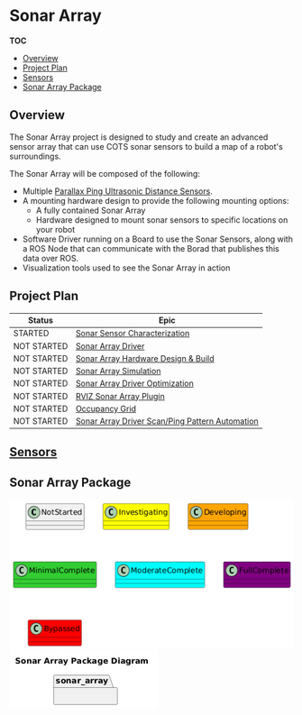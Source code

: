 # Sonar Array
__TOC__
- [Overview](#overview)
- [Project Plan](#project-plan)
- [Sensors](#sensors)
- [Sonar Array Package](#sonar-array-package)

## Overview
The Sonar Array project is designed to study and create an advanced sensor array that can use COTS sonar sensors to build a map of a robot's surroundings.

The Sonar Array will be composed of the following:
- Multiple [Parallax Ping Ultrasonic Distance Sensors](doc/Sensors/PingUltraSonicDistanceSensor/PingUltraSonicDistanceSensor.md).
- A mounting hardware design to provide the following mounting options:
  - A fully contained Sonar Array
  - Hardware designed to mount sonar sensors to specific locations on your robot
- Software Driver running on a Board to use the Sonar Sensors, along with a ROS Node that can communicate with the Borad that publishes this data over ROS.
- Visualization tools used to see the Sonar Array in action

## Project Plan
| Status | Epic |
| --- | --- |
| STARTED | [Sonar Sensor Characterization](https://dev.azure.com/davidgitz/Sonar%20Array/_workitems/edit/1443) |
| NOT STARTED | [Sonar Array Driver](https://dev.azure.com/davidgitz/Sonar%20Array/_workitems/edit/1438) |
| NOT STARTED | [Sonar Array Hardware Design & Build](https://dev.azure.com/davidgitz/Sonar%20Array/_workitems/edit/1442) |
| NOT STARTED | [Sonar Array Simulation](https://dev.azure.com/davidgitz/Sonar%20Array/_workitems/edit/1445) |
| NOT STARTED | [Sonar Array Driver Optimization](https://dev.azure.com/davidgitz/Sonar%20Array/_workitems/edit/1439) |
| NOT STARTED | [RVIZ Sonar Array Plugin](https://dev.azure.com/davidgitz/Sonar%20Array/_workitems/edit/1440) |
| NOT STARTED | [Occupancy Grid](https://dev.azure.com/davidgitz/Sonar%20Array/_workitems/edit/1441) |
| NOT STARTED | [Sonar Array Driver Scan/Ping Pattern Automation](https://dev.azure.com/davidgitz/Sonar%20Array/_workitems/edit/1444) |

## [Sensors](doc/Sensors/Sensors.md)

## Sonar Array Package
![](doc/output/Legend.png)
![](doc/output/SonarArrayPackageDiagram.png)